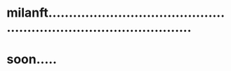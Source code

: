 # milanft........................................................................................
# soon.....
